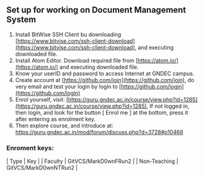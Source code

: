 ## Set up for working on Document Management System

1. Install BitWise SSH Client bu downloading [https://www.bitvise.com/ssh-client-download](https://www.bitvise.com/ssh-client-download), and executing downloaded file.
2. Install Atom Editor. Download required file from [https://atom.io/](https://atom.io/)  and executing downloaded file.
3. Know your userID and password to access Internet at GNDEC campus.
4. Create account at [https://github.com/join](https://github.com/join), do very email and test your login by login to [https://github.com/login](https://github.com/login)
5. Enrol yourself, visit: [https://guru.gndec.ac.in/course/view.php?id=1285](https://guru.gndec.ac.in/course/view.php?id=1285), If not logged in, then login, and look for the button [ Enrol me ] at the bottom, press it after entering as enrolment key.
6. Then explore course, and introduce at: https://guru.gndec.ac.in/mod/forum/discuss.php?d=3728#p10468

### Enroment keys:

| Type | Key |
| Faculty | GitVCS/MarkD0wnFRun2  |
| Non-Teaching | GitVCS/MarkD0wnNTRun2 |
